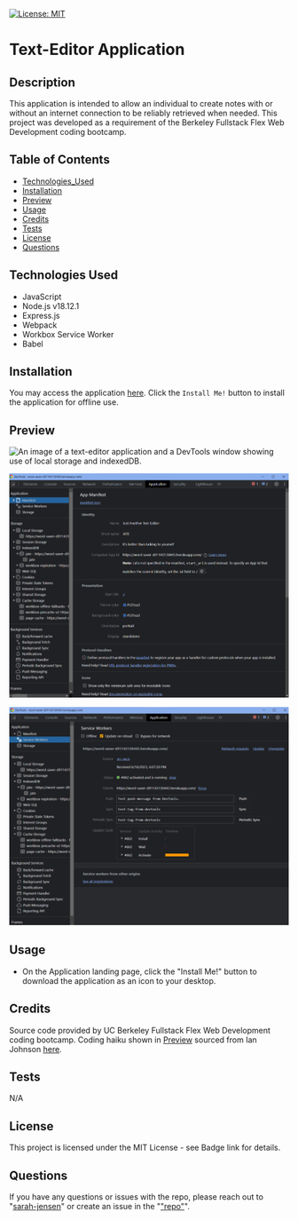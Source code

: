[![License: MIT](https://img.shields.io/badge/License-MIT-yellow.svg)](https://opensource.org/licenses/MIT)
  # Text-Editor Application
  
  ## Description
  This application is intended to allow an individual to create notes with or without an internet connection to be reliably retrieved when needed. This project was developed as a requirement of the Berkeley Fullstack Flex Web Development coding bootcamp.
  
  ## Table of Contents
  
  * [Technologies_Used](#technologies-used)
  * [Installation](#installation)
  * [Preview](#preview)
  * [Usage](#usage)
  * [Credits](#credits)
  * [Tests](#tests)
  * [License](#license)
  * [Questions](#questions)
  
  ## Technologies Used
  - JavaScript
  - Node.js v18.12.1
  - Express.js
  - Webpack
  - Workbox Service Worker
  - Babel

  
  ## Installation
  You may access the application [here](https://word-saver-d91143130445.herokuapp.com/). Click the `Install Me!` button to install the application for offline use.
  
  ## Preview
  ![An image of a text-editor application and a DevTools window showing use of local storage and indexedDB.](./readme-images/app-storage-DevTools.pngreadme-images)

  ![An image of a DevTools window showing the Application Manifest.](./readme-images/manifest-DevTools.png)

  ![An image of a DevTools window showing the Application Service Workers.](./readme-images/service-worker-DevTools.png)

  
  ## Usage
  - On the Application landing page, click the "Install Me!" button to download the application as an icon to your desktop.
  
  ## Credits
  Source code provided by UC Berkeley Fullstack Flex Web Development coding bootcamp.
  Coding haiku shown in [Preview](#preview) sourced from Ian Johnson [here](https://dev.to/ben/give-me-your-best-programming-haiku-54db#comment-32jk).
  
  ## Tests
  N/A
  
  ## License
  This project is licensed under the MIT License - see Badge link for details.
  
  ## Questions
  If you have any questions or issues with the repo, please reach out to "[sarah-jensen]("https://github.com/sarah-jensen")" or create an issue in the "["repo"](https://github.com/sarah-jensen/text-editor)".